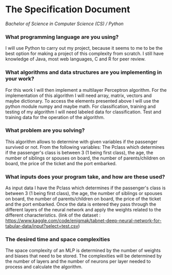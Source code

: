 # The Specification Document
*Bachelor of Science in Computer Science (CS) / Python*

### What programming language are you using?
I will use Python to carry out my project, because it seems to me to be the best option for making a project of this complexity from scratch.
I still have knowledge of Java, most web languages, C and R for peer review.

### What algorithms and data structures are you implementing in your work?
For this work I will then implement a multilayer Perceptron algorithm. For the implementation of this algorithm I will need array, matrix, vectors and maybe dictionary. To access the elements presented above I will use the python module numpy and maybe math.
For classification, training and testing of my algorithm I will need labeled data for classification. Test and training data for the operation of the algorithm.

### What problem are you solving?
This algorithm allows to determine with given variables if the passenger survived or not. From the following variables: The Pclass which determines if the passenger's class is between 3 (1 being first class), the age, the number of siblings or spouses on board, the number of parents/children on board, the price of the ticket and the port embarked.

### What inputs does your program take, and how are these used?
As input data I have the Pclass which determines if the passenger's class is between 3 (1 being first class), the age, the number of siblings or spouses on board, the number of parents/children on board, the price of the ticket and the port embarked. Once the data is entered they pass through the different layers of the neural network and apply the weights related to the different characteristics.
(link of the dataset : https://www.kaggle.com/code/enigmak/tabnet-deep-neural-network-for-tabular-data/input?select=test.csv)

### The desired time and space complexities
The space complexity of an MLP is determined by the number of weights and biases that need to be stored. The complexities will be determined by the number of layers and the number of neurons per layer needed to process and calculate the algorithm.
